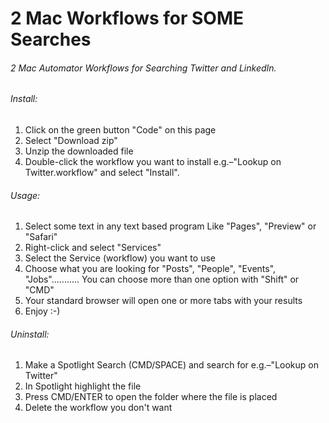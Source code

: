 # 2 Mac Workflows for SOME Searches
###### 2 Mac Automator Workflows for Searching Twitter and LinkedIn.

###### Install:
1. Click on the green button "Code" on this page
2. Select "Download zip"
3. Unzip the downloaded file
4. Double-click the workflow you want to install e.g.–"Lookup on Twitter.workflow" and select "Install".

###### Usage:
1. Select some text in any text based program Like "Pages", "Preview" or "Safari"
2. Right-click and select "Services"
3. Select the Service (workflow) you want to use
4. Choose what you are looking for "Posts", "People", "Events", "Jobs"........... You can choose more than one option with "Shift" or "CMD"
5. Your standard browser will open one or more tabs with your results
6. Enjoy :-)

###### Uninstall:
1. Make a Spotlight Search (CMD/SPACE) and search for e.g.–"Lookup on Twitter"
2. In Spotlight highlight the file
3. Press CMD/ENTER to open the folder where the file is placed
4. Delete the workflow you don't want
